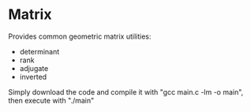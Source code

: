 # Matrix
Provides common geometric matrix utilities:

- determinant
- rank
- adjugate
- inverted

Simply download the code and compile it with "gcc main.c -lm -o main", then execute with "./main" 
